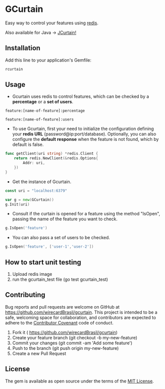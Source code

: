 # GCurtain

Easy way to control your features using [redis](http://redis.io/).

Also available for Java -> [JCurtain!](https://github.com/moip/jcurtain)

## Installation

Add this line to your application's Gemfile:

```Go
rcurtain
```

## Usage

* Gcurtain uses redis to control features, which can be checked by a **percentage** or a **set of users**.
```
feature:[name-of-feature]:percentage
```
```
feature:[name-of-feature]:users
```

* To use Gcurtain, first your need to initialize the configuration defining your **redis URL** (password@ip:port/database). Optionally, you can also configure the **default response** when the feature is not found, which by default is false.

```go
func getClient(uri string) *redis.Client {
	return redis.NewClient(&redis.Options{
		Addr: uri,
	})
}
```

* Get the instance of Gcurtain.
```go
const uri = "localhost:6379"

var g = new(GCurtain))
g.Init(uri)
```

* Consult if the curtain is opened for a feature using the method "IsOpen", passing the name of the feature you want to check.
```go
g.IsOpen('feature')
```

* You can also pass a set of users to be checked.
```go
g.IsOpen('feature', ['user-1','user-2'])
```

## How to start unit testing
1. Upload redis image
2. run the gcurtain_test file (go test gcurtain_test)


## Contributing

Bug reports and pull requests are welcome on GitHub at https://github.com/wirecardBrasil/gcurtain. This project is intended to be a safe, welcoming space for collaboration, and contributors are expected to adhere to the [Contributor Covenant](http://contributor-covenant.org) code of conduct.

1. Fork it ( https://github.com/wirecardBrasil/gcurtain)
2. Create your feature branch (git checkout -b my-new-feature)
3. Commit your changes (git commit -am 'Add some feature')
4. Push to the branch (git push origin my-new-feature)
5. Create a new Pull Request

## License

The gem is available as open source under the terms of the [MIT License](http://opensource.org/licenses/MIT).
